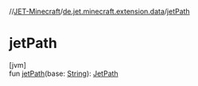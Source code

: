 //[JET-Minecraft](../../index.md)/[de.jet.minecraft.extension.data](index.md)/[jetPath](jet-path.md)

# jetPath

[jvm]\
fun [jetPath](jet-path.md)(base: [String](https://kotlinlang.org/api/latest/jvm/stdlib/kotlin/-string/index.html)): [JetPath](../de.jet.minecraft.tool.data/-jet-path/index.md)

